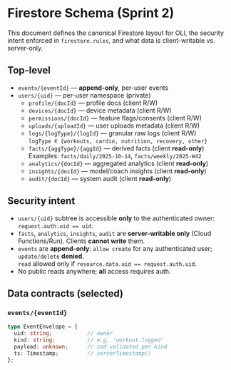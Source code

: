 # Firestore Schema (Sprint 2)

This document defines the canonical Firestore layout for OLI, the security intent enforced in `firestore.rules`, and what data is client-writable vs. server-only.

## Top-level

- `events/{eventId}` — **append-only**, per-user events
- `users/{uid}` — per-user namespace (private)
  - `profile/{docId}` — profile docs (client R/W)
  - `devices/{docId}` — device metadata (client R/W)
  - `permissions/{docId}` — feature flags/consents (client R/W)
  - `uploads/{uploadId}` — user uploads metadata (client R/W)
  - `logs/{logType}/{logId}` — granular raw logs (client R/W)  
    `logType ∈ {workouts, cardio, nutrition, recovery, other}`
  - `facts/{aggType}/{aggId}` — derived facts (client **read-only**)  
    Examples: `facts/daily/2025-10-14`, `facts/weekly/2025-W42`
  - `analytics/{docId}` — aggregated analytics (client **read-only**)
  - `insights/{docId}` — model/coach insights (client **read-only**)
  - `audit/{docId}` — system audit (client **read-only**)

## Security intent

- `users/{uid}` subtree is accessible **only** to the authenticated owner: `request.auth.uid == uid`.
- `facts`, `analytics`, `insights`, `audit` are **server-writable only** (Cloud Functions/Run). Clients **cannot write** them.
- `events` are **append-only**: `allow create` for any authenticated user; `update/delete` **denied**.  
  `read` allowed only if `resource.data.uid == request.auth.uid`.
- No public reads anywhere; **all** access requires auth.

## Data contracts (selected)

### `events/{eventId}`
```ts
type EventEnvelope = {
  uid: string;           // owner
  kind: string;          // e.g. 'workout.logged'
  payload: unknown;      // zod-validated per kind
  ts: Timestamp;         // serverTimestamp()
};
